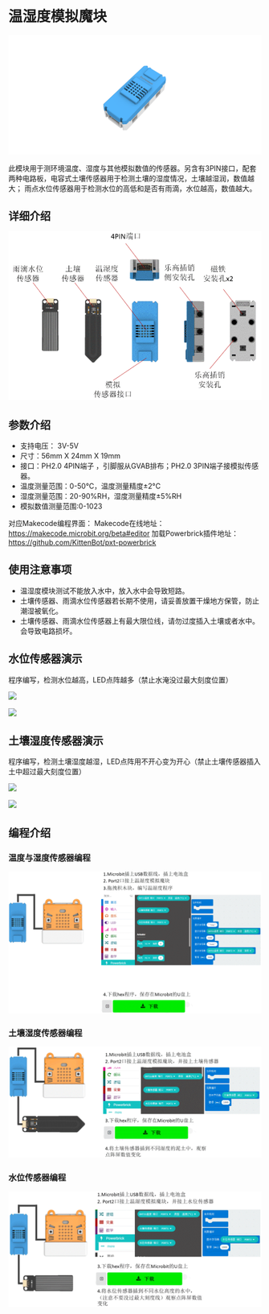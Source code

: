 # 温湿度模拟魔块

![](./images/05_05.png)

此模块用于测环境温度、湿度与其他模拟数值的传感器。另含有3PIN接口，配套两种电路板，电容式土壤传感器用于检测土壤的湿度情况，土壤越湿润，数值越大； 雨点水位传感器用于检测水位的高低和是否有雨滴，水位越高，数值越大。

## 详细介绍

![](./images/05_04.png)

## 参数介绍

- 支持电压： 3V-5V
- 尺寸：56mm X 24mm X 19mm
- 接口：PH2.0 4PIN端子 ，引脚服从GVAB排布；PH2.0 3PIN端子接模拟传感器。
- 温度测量范围：0-50°C，温度测量精度±2°C
- 湿度测量范围：20-90%RH，湿度测量精度±5%RH
- 模拟数值测量范围:0-1023


对应Makecode编程界面：
Makecode在线地址：https://makecode.microbit.org/beta#editor
加载Powerbrick插件地址：https://github.com/KittenBot/pxt-powerbrick


## 使用注意事项

- 温湿度模块测试不能放入水中，放入水中会导致短路。
- 土壤传感器、雨滴水位传感器若长期不使用，请妥善放置干燥地方保管，防止潮湿被氧化。
- 土壤传感器、雨滴水位传感器上有最大限位线，请勿过度插入土壤或者水中。会导致电路损坏。

## 水位传感器演示

程序编写，检测水位越高，LED点阵越多（禁止水淹没过最大刻度位置）

![](./images/IMG_2581.GIF)

![](./images/IMG_2578.GIF)

## 土壤湿度传感器演示

程序编写，检测土壤湿度越湿，LED点阵用不开心变为开心（禁止土壤传感器插入土中超过最大刻度位置）

![](./images/IMG_2580.GIF)

![](./images/IMG_2579.GIF)

## 编程介绍

### 温度与湿度传感器编程

![](./images/05_01.png)

### 土壤湿度传感器编程

![](./images/05_02.png)

### 水位传感器编程

![](./images/05_03.png)

